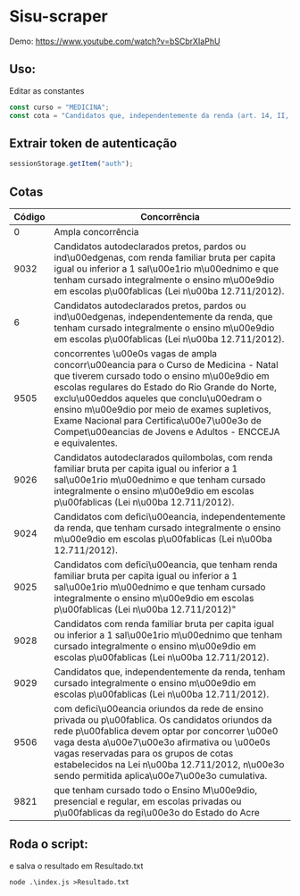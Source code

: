 # Sisu-scraper
Demo: https://www.youtube.com/watch?v=bSCbrXIaPhU


## Uso:
Editar as constantes
```js
const curso = "MEDICINA";
const cota = "Candidatos que, independentemente da renda (art. 14, II, Portaria Normativa nº 18\/2012), tenham cursado integralmente o ensino médio em escolas públicas (Lei nº 12.711\/2012).";
```

## Extrair token de autenticação
  ```js
  sessionStorage.getItem("auth");
  ```

## Cotas
| Código | Concorrência |
| --- | --- |
| 0 | Ampla concorrência |
| 9032 | Candidatos autodeclarados pretos, pardos ou ind\u00edgenas, com renda familiar bruta per capita igual ou inferior a 1 sal\u00e1rio m\u00ednimo e que tenham cursado integralmente o ensino m\u00e9dio em escolas p\u00fablicas (Lei n\u00ba 12.711\/2012). |
| 6 | Candidatos autodeclarados pretos, pardos ou ind\u00edgenas, independentemente da renda, que tenham cursado integralmente o ensino m\u00e9dio em escolas p\u00fablicas (Lei n\u00ba 12.711\/2012). |
| 9505 | concorrentes \u00e0s vagas de ampla concorr\u00eancia para o Curso de Medicina - Natal que tiverem cursado todo o ensino m\u00e9dio em escolas regulares do Estado do Rio Grande do Norte, exclu\u00eddos aqueles que conclu\u00edram o ensino m\u00e9dio por meio de exames supletivos, Exame Nacional para Certifica\u00e7\u00e3o de Compet\u00eancias de Jovens e Adultos - ENCCEJA e equivalentes. |
| 9026 | Candidatos autodeclarados quilombolas, com renda familiar bruta per capita igual ou inferior a 1 sal\u00e1rio m\u00ednimo e que tenham cursado integralmente o ensino m\u00e9dio em escolas p\u00fablicas (Lei n\u00ba 12.711\/2012). |
| 9024 | Candidatos com defici\u00eancia, independentemente da renda, que tenham cursado integralmente o ensino m\u00e9dio em escolas p\u00fablicas (Lei n\u00ba 12.711\/2012). |
| 9025 | Candidatos com defici\u00eancia, que tenham renda familiar bruta per capita igual ou inferior a 1 sal\u00e1rio m\u00ednimo e que tenham cursado integralmente o ensino m\u00e9dio em escolas p\u00fablicas (Lei n\u00ba 12.711\/2012)" |
| 9028 | Candidatos com renda familiar bruta per capita igual ou inferior a 1 sal\u00e1rio m\u00ednimo que tenham cursado integralmente o ensino m\u00e9dio em escolas p\u00fablicas (Lei n\u00ba 12.711\/2012). |
| 9029 | Candidatos que, independentemente da renda, tenham cursado integralmente o ensino m\u00e9dio em escolas p\u00fablicas (Lei n\u00ba 12.711\/2012). |
| 9506 | com defici\u00eancia oriundos da rede de ensino privada ou p\u00fablica. Os candidatos oriundos da rede p\u00fablica devem optar por concorrer \u00e0 vaga desta a\u00e7\u00e3o afirmativa ou \u00e0s vagas reservadas para os grupos de cotas estabelecidos na Lei n\u00ba 12.711\/2012, n\u00e3o sendo permitida aplica\u00e7\u00e3o cumulativa. |
| 9821 | que tenham cursado todo o Ensino M\u00e9dio, presencial e regular, em escolas privadas ou p\u00fablicas da regi\u00e3o do Estado do Acre |



## Roda o script:
e salva o resultado em Resultado.txt
```shell
node .\index.js >Resultado.txt
```
